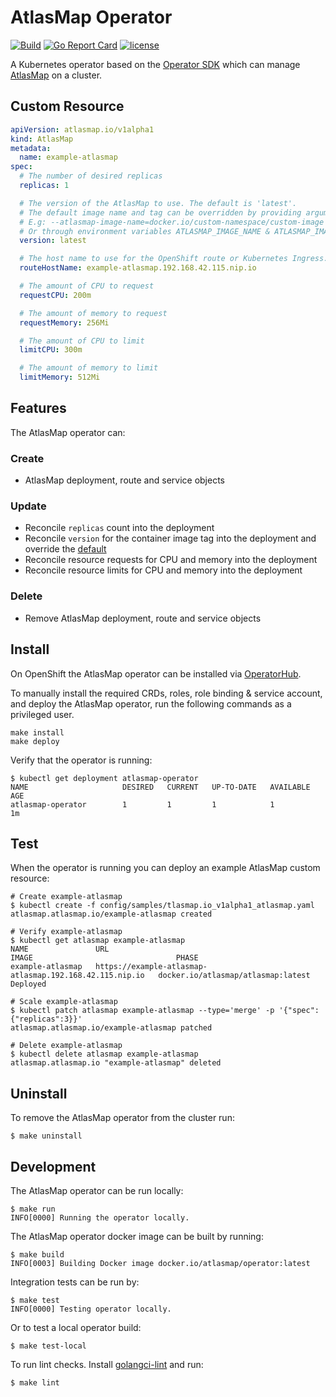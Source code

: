 # AtlasMap Operator

[![Build](https://github.com/atlasmap/atlasmap-operator/actions/workflows/build.yml/badge.svg)](https://github.com/atlasmap/atlasmap-operator/actions/workflows/build.yml)
[![Go Report Card](https://goreportcard.com/badge/github.com/atlasmap/atlasmap-operator)](https://goreportcard.com/report/github.com/atlasmap/atlasmap-operator)
[![license](https://img.shields.io/github/license/atlasmap/atlasmap-operator.svg)](http://www.apache.org/licenses/LICENSE-2.0)

A Kubernetes operator based on the [Operator SDK](https://github.com/operator-framework/operator-sdk) which can manage [AtlasMap](https://www.atlasmap.io/) on a cluster.

## Custom Resource

```yaml
apiVersion: atlasmap.io/v1alpha1
kind: AtlasMap
metadata:
  name: example-atlasmap
spec:
  # The number of desired replicas
  replicas: 1

  # The version of the AtlasMap to use. The default is 'latest'.
  # The default image name and tag can be overridden by providing arguments to the AtlasMap operator container
  # E.g: --atlasmap-image-name=docker.io/custom-namespace/custom-image --atlasmap-image-version=1.2.3
  # Or through environment variables ATLASMAP_IMAGE_NAME & ATLASMAP_IMAGE_VERSION
  version: latest

  # The host name to use for the OpenShift route or Kubernetes Ingress. If not specified, this is generated automatically
  routeHostName: example-atlasmap.192.168.42.115.nip.io

  # The amount of CPU to request
  requestCPU: 200m

  # The amount of memory to request
  requestMemory: 256Mi

  # The amount of CPU to limit
  limitCPU: 300m

  # The amount of memory to limit
  limitMemory: 512Mi
```

## Features

The AtlasMap operator can:

### Create
* AtlasMap deployment, route and service objects
### Update
* Reconcile `replicas` count into the deployment
* Reconcile `version` for the container image tag into the deployment and override the [default](https://hub.docker.com/r/atlasmap/atlasmap)
* Reconcile resource requests for CPU and memory into the deployment
* Reconcile resource limits for CPU and memory into the deployment
### Delete
* Remove AtlasMap deployment, route and service objects

## Install

On OpenShift the AtlasMap operator can be installed via [OperatorHub](https://operatorhub.io/operator/atlasmap-operator).

To manually install the required CRDs, roles, role binding & service account, and deploy the AtlasMap operator, run the following commands as a privileged user.

```console
make install
make deploy
```

Verify that the operator is running:

```console
$ kubectl get deployment atlasmap-operator
NAME                     DESIRED   CURRENT   UP-TO-DATE   AVAILABLE   AGE
atlasmap-operator        1         1         1            1           1m
```

## Test

When the operator is running you can deploy an example AtlasMap custom resource:

```console
# Create example-atlasmap
$ kubectl create -f config/samples/tlasmap.io_v1alpha1_atlasmap.yaml
atlasmap.atlasmap.io/example-atlasmap created

# Verify example-atlasmap
$ kubectl get atlasmap example-atlasmap
NAME               URL                                                       IMAGE                                PHASE
example-atlasmap   https://example-atlasmap-atlasmap.192.168.42.115.nip.io   docker.io/atlasmap/atlasmap:latest   Deployed

# Scale example-atlasmap
$ kubectl patch atlasmap example-atlasmap --type='merge' -p '{"spec":{"replicas":3}}'
atlasmap.atlasmap.io/example-atlasmap patched

# Delete example-atlasmap
$ kubectl delete atlasmap example-atlasmap
atlasmap.atlasmap.io "example-atlasmap" deleted
```

## Uninstall

To remove the AtlasMap operator from the cluster run:

```console
$ make uninstall
```

## Development

The AtlasMap operator can be run locally:

```console
$ make run
INFO[0000] Running the operator locally.
```

The AtlasMap operator docker image can be built by running:

```console
$ make build
INFO[0003] Building Docker image docker.io/atlasmap/operator:latest
```

Integration tests can be run by:

```console
$ make test
INFO[0000] Testing operator locally.
```

Or to test a local operator build:

```console
$ make test-local
```

To run lint checks. Install [golangci-lint](https://github.com/golangci/golangci-lint#install) and run:

```console
$ make lint
```
